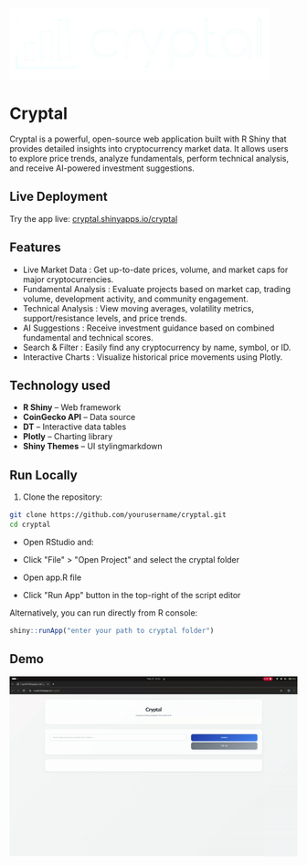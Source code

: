 
![Logo](https://github.com/KushagraShukla30/cryptal/blob/main/rsconnect/shinyapps.io/cryptal/cryptalfullgh.png)


# Cryptal

Cryptal is a powerful, open-source web application built with R Shiny that provides detailed insights into cryptocurrency market data. It allows users to explore price trends, analyze fundamentals, perform technical analysis, and receive AI-powered investment suggestions.

## Live Deployment

Try the app live: [cryptal.shinyapps.io/cryptal](https://cryptal.shinyapps.io/cryptal) 

## Features

- Live Market Data : Get up-to-date prices, volume, and market caps for major cryptocurrencies.
- Fundamental Analysis : Evaluate projects based on market cap, trading volume, development activity, and community engagement.
- Technical Analysis : View moving averages, volatility metrics, support/resistance levels, and price trends.
- AI Suggestions : Receive investment guidance based on combined fundamental and technical scores.
- Search & Filter : Easily find any cryptocurrency by name, symbol, or ID.
- Interactive Charts : Visualize historical price movements using Plotly.


## Technology used

- **R Shiny** – Web framework
- **CoinGecko API** – Data source
- **DT** – Interactive data tables
- **Plotly** – Charting library
- **Shiny Themes** – UI stylingmarkdown
## Run Locally

1. Clone the repository:
```bash
git clone https://github.com/yourusername/cryptal.git
cd cryptal
```
- Open RStudio and:

- Click "File" > "Open Project" and select the cryptal folder

- Open app.R file

- Click "Run App" button in the top-right of the script editor



Alternatively, you can run directly from R console:

```R
shiny::runApp("enter your path to cryptal folder")
```
## Demo

![Demo](https://github.com/KushagraShukla30/cryptal/blob/main/rsconnect/shinyapps.io/cryptal/cryptal.gif)
